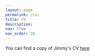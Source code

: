 ```yaml
---
layout: page
permalink: /cv/
title: CV
description:
nav: true
nav_order: 20
---
```


You can find a copy of Jimmy's CV [here](https://jimmybernot.com/files/cv.pdf)
